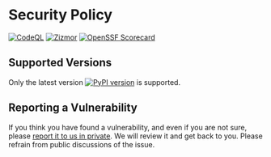 # Security Policy

[![CodeQL](https://github.com/bckohan/django-enum/actions/workflows/github-code-scanning/codeql/badge.svg?branch=main)](https://github.com/bckohan/django-enum/actions/workflows/github-code-scanning/codeql?query=branch:main)
[![Zizmor](https://github.com/bckohan/django-enum/actions/workflows/zizmor.yml/badge.svg?branch=main)](https://woodruffw.github.io/zizmor)
[![OpenSSF Scorecard](https://api.securityscorecards.dev/projects/github.com/bckohan/django-enum/badge)](https://securityscorecards.dev/viewer/?uri=github.com/bckohan/django-enum)

## Supported Versions

Only the latest version [![PyPI version](https://badge.fury.io/py/django-enum.svg)](https://pypi.python.org/pypi/django-enum) is supported.

## Reporting a Vulnerability

If you think you have found a vulnerability, and even if you are not sure, please [report it to us in private](https://github.com/bckohan/django-enum/security/advisories/new). We will review it and get back to you. Please refrain from public discussions of the issue.
